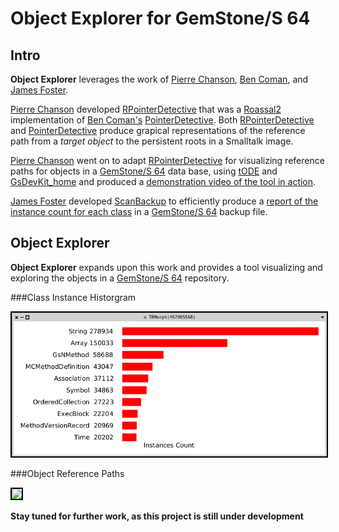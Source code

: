 # Object Explorer for GemStone/S 64

## Intro

**Object Explorer** leverages the work of [Pierre Chanson][15], [Ben Coman][17], and [James Foster][16].

[Pierre Chanson][15] developed [RPointerDetective][2] that was a [Roassal2][4] implementation of [Ben Coman's][17] [PointerDetective][3]. Both [RPointerDetective][2] and [PointerDetective][3] produce grapical representations of the reference path from a *target object* to the persistent roots in a Smalltalk image.

[Pierre Chanson][15] went on to adapt [RPointerDetective][2] for visualizing reference paths for objects in a [GemStone/S 64][12] data base, using [tODE][9] and [GsDevKit_home][10] and produced a [demonstration video of the tool in action][14].

[James Foster][16] developed [ScanBackup][1] to efficiently produce a [report of the instance count for each class][13] in a [GemStone/S 64][12] backup file.

## Object Explorer
**Object Explorer** expands upon this work and provides a tool visualizing and exploring the objects in a [GemStone/S 64][12] repository. 

###Class Instance Historgram

<img style="border: 2px solid #000000;" src="https://raw.githubusercontent.com/dalehenrich/obex/master/docs/images/classInstances.png" />

###Object Reference Paths

<img style="border: 2px solid #000000;" src="https://raw.githubusercontent.com/dalehenrich/obex/master/docs/images/sample.png" />

**Stay tuned for further work, as this project is still under development**


[1]: http://seaside.gemtalksystems.com/ss/ScanBackup.html
[2]: http://www.smalltalkhub.com/#!/~PierreChanson/RPointerDetective
[3]: http://smalltalkhub.com/#!/~BenComan/PointerDetective
[4]: http://smalltalkhub.com/#!/~ObjectProfile/Roassal2

[9]: https://github.com/dalehenrich/tode
[10]: https://github.com/GsDevKit/GsDevKit_home

[12]: https://gemtalksystems.com/products/gs64/

[13]: https://programminggems.wordpress.com/2009/05/14/scanbackup/

[14]: https://vimeo.com/131145038

[15]: https://fr.linkedin.com/in/pierre-chanson-7a817064
[16]: https://github.com/jgfoster
[17]: https://github.com/bencoman
